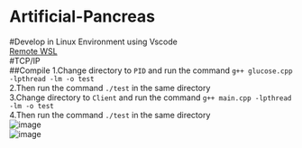 # Artificial-Pancreas
#Develop in Linux Environment using Vscode  
[Remote WSL](https://code.visualstudio.com/docs/remote/wsl)  
#TCP/IP  
##Compile
1.Change directory to `PID` and run the command `g++ glucose.cpp -lpthread -lm -o test`  
2.Then run the command `./test` in the same directory  
3.Change directory to `Client` and run the command `g++ main.cpp -lpthread -lm -o test`  
4.Then run the command `./test` in the same directory  
![image](https://github.com/pyaixy/Artificial-Pancreas/blob/master/picture/1.PNG)  
![image](https://github.com/pyaixy/Artificial-Pancreas/blob/master/picture/2.PNG)  
